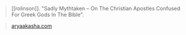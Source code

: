 > [[rolinson]]. "Sadly Mythtaken – On The Christian Apostles Confused For Greek Gods In The Bible".

> [aryaakasha.com](https://aryaakasha.com/2020/06/05/sadly-mythtaken-on-the-christian-apostles-confused-for-greek-gods-in-the-bible/)